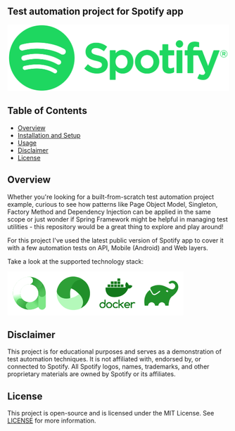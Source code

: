 ## Test automation project for Spotify app

<p align="center">
  <img src="media/Spotify_Logo_RGB_Green.png" alt="spotify-logo" width="600">
</p>

## Table of Contents
- [Overview](#overview)
- [Installation and Setup](#installation-and-setup)
- [Usage](#usage)
- [Disclaimer](#disclaimer)
- [License](#license)

## Overview
Whether you're looking for a built-from-scratch test automation project example, curious to see how patterns like Page Object Model, Singleton, Factory Method and Dependency Injection can be applied in the same scope or just wonder if Spring Framework might be helpful in managing test utilities - this repository would be a great thing to explore and play around! 

For this project I've used the latest public version of Spotify app to cover it with a few automation tests on API, Mobile (Android) and Web layers.

Take a look at the supported technology stack:

<img src="media/icons/allure.png" alt="allure-logo" width="100"><img src="media/icons/appium.png" alt="appium-logo" width="100"><img src="media/icons/docker.png" alt="docker-logo" width="100"><img src="media/icons/gradle.png" alt="gradle-logo" width="100">


## Disclaimer

This project is for educational purposes and serves as a demonstration of test automation techniques. It is not affiliated with, endorsed by, or connected to Spotify. All Spotify logos, names, trademarks, and other proprietary materials are owned by Spotify or its affiliates.

## License

This project is open-source and is licensed under the MIT License. See [LICENSE](./LICENSE) for more information.
